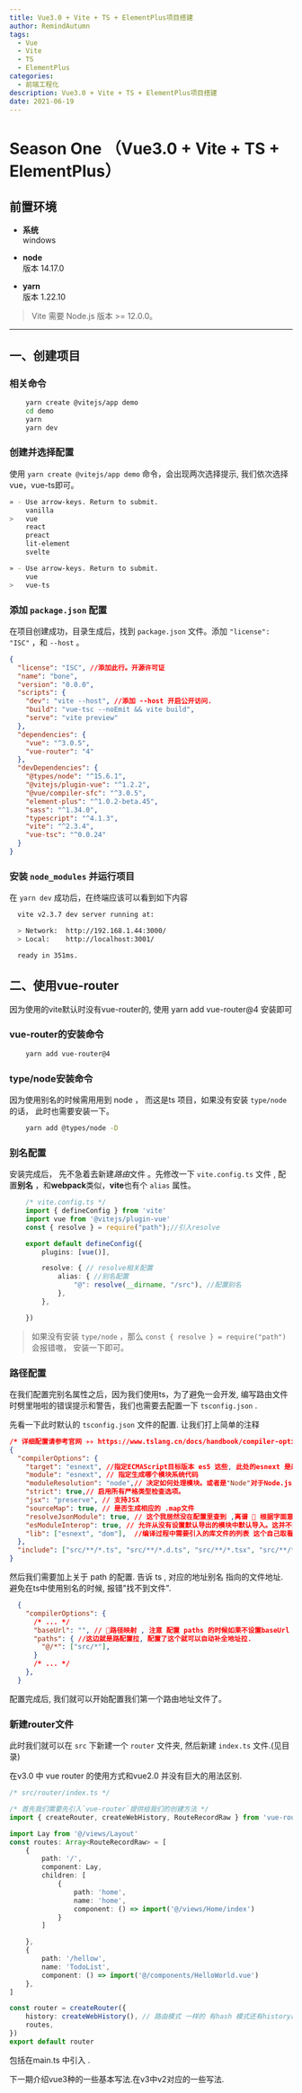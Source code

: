 ```yaml
---
title: Vue3.0 + Vite + TS + ElementPlus项目搭建
author: RemindAutumn
tags: 
  - Vue
  - Vite
  - TS
  - ElementPlus
categories: 
  - 前端工程化
description: Vue3.0 + Vite + TS + ElementPlus项目搭建
date: 2021-06-19
---
```

# Season One （Vue3.0 + Vite + TS + ElementPlus）

## 前置环境

* **系统**  
windows

* **node**  
版本 14.17.0

* **yarn**  
版本 1.22.10

> Vite 需要 Node.js 版本 >= 12.0.0。

---

## 一、创建项目

### 相关命令

```sh
    yarn create @vitejs/app demo
    cd demo
    yarn
    yarn dev
```

### 创建并选择配置

使用 `yarn create @vitejs/app demo` 命令，会出现两次选择提示, 我们依次选择vue，vue-ts即可。

```sh
» - Use arrow-keys. Return to submit.
    vanilla
>   vue
    react
    preact
    lit-element
    svelte
```

```sh
» - Use arrow-keys. Return to submit.
    vue
>   vue-ts
```

### 添加 `package.json` 配置

在项目创建成功，目录生成后，找到 `package.json` 文件。添加 `"license": "ISC"` ，和 `--host` 。

```json
{
  "license": "ISC", //添加此行。开源许可证
  "name": "bone",
  "version": "0.0.0",
  "scripts": {
    "dev": "vite --host", //添加 --host 开启公开访问.
    "build": "vue-tsc --noEmit && vite build",
    "serve": "vite preview"
  },
  "dependencies": {
    "vue": "^3.0.5",
    "vue-router": "4"
  },
  "devDependencies": {
    "@types/node": "^15.6.1",
    "@vitejs/plugin-vue": "^1.2.2",
    "@vue/compiler-sfc": "^3.0.5",
    "element-plus": "^1.0.2-beta.45",
    "sass": "^1.34.0",
    "typescript": "^4.1.3",
    "vite": "^2.3.4",
    "vue-tsc": "^0.0.24"
  }
}
```

### 安装 `node_modules` 并运行项目

在 `yarn dev` 成功后，在终端应该可以看到如下内容

```sh
  vite v2.3.7 dev server running at:

  > Network:  http://192.168.1.44:3000/
  > Local:    http://localhost:3001/

  ready in 351ms.
```

## 二、使用vue-router

因为使用的vite默认时没有vue-router的, 使用 yarn add vue-router@4 安装即可

### vue-router的安装命令

```sh
    yarn add vue-router@4
```

### type/node安装命令

因为使用别名的时候需用用到 node ， 而这是ts 项目，如果没有安装 `type/node` 的话， 此时也需要安装一下。

```sh
    yarn add @types/node -D
```

### 别名配置

安装完成后， 先不急着去新建*路由*文件 。先修改一下 `vite.config.ts` 文件 , 配置**别名** ，和**webpack**类似，**vite**也有个 `alias` 属性。

```ts
    /* vite.config.ts */
    import { defineConfig } from 'vite'
    import vue from '@vitejs/plugin-vue'
    const { resolve } = require("path");//引入resolve

    export default defineConfig({
        plugins: [vue()],

        resolve: { // resolve相关配置
            alias: { //别名配置
                "@": resolve(__dirname, "/src"), //配置别名 
            },
        },

    })
```

> 如果没有安装 `type/node` ，那么 `const { resolve } = require("path")` 会报错嗷， 安装一下即可。

### 路径配置

在我们配置完别名属性之后，因为我们使用ts，为了避免一会开发, 编写路由文件时劈里啪啦的错误提示和警告，我们也需要去配置一下 `tsconfig.json` .

先看一下此时默认的 `tsconfig.json` 文件的配置. 让我们打上简单的注释

```json
/* 详细配置请参考官网 ✈✈ https://www.tslang.cn/docs/handbook/compiler-options.html */
{
  "compilerOptions": {
    "target": "esnext", //指定ECMAScript目标版本 es5 这些, 此处的esnext 是最新版本的意思下同
    "module": "esnext", // 指定生成哪个模块系统代码
    "moduleResolution": "node",// 决定如何处理模块。或者是"Node"对于Node.js/io.js，或者是"Classic"（默认）。 
    "strict": true,// 启用所有严格类型检查选项。
    "jsx": "preserve", // 支持JSX
    "sourceMap": true, // 是否生成相应的 .map文件
    "resolveJsonModule": true, // 这个我居然没在配置里查到 ,离谱 💢 根据字面意思 可能是是否导出json 模块?
    "esModuleInterop": true, // 允许从没有设置默认导出的模块中默认导入。这并不影响代码的输出，仅为了类型检查。
    "lib": ["esnext", "dom"],  //编译过程中需要引入的库文件的列表 这个自己取看文档,上面有小飞机.
  },
  "include": ["src/**/*.ts", "src/**/*.d.ts", "src/**/*.tsx", "src/**/*.vue"]
}

```

然后我们需要加上关于 path 的配置. 告诉 ts , 对应的地址别名 指向的文件地址. 避免在ts中使用别名的时候, 报错"找不到文件".

```json
  {
    "compilerOptions": {
      /* ... */
      "baseUrl": "", // 🦴路径映射 , 注意 配置 paths 的时候如果不设置baseUrl 会报错嗷.
      "paths": { //这边就是路配置拉, 配置了这个就可以自动补全地址拉.
        "@/*": ["src/*"],
      }
      /* ... */
    },
  }
```

配置完成后, 我们就可以开始配置我们第一个路由地址文件了。

### 新建router文件

此时我们就可以在 `src` 下新建一个 `router` 文件夹, 然后新建 `index.ts` 文件.(见目录)

在v3.0 中  vue router 的使用方式和vue2.0 并没有巨大的用法区别.

```ts
/* src/router/index.ts */

/* 首先我们需要先引入`vue-router`提供给我们的创建方法 */
import { createRouter, createWebHistory, RouteRecordRaw } from 'vue-router'

import Lay from '@/views/Layout'
const routes: Array<RouteRecordRaw> = [
    {
        path: '/',
        component: Lay,
        children: [
            {
                path: 'home',
                name: 'home',
                component: () => import('@/views/Home/index')
            }
        ]

    },
    {
        path: '/hellow',
        name: 'TodoList',
        component: () => import('@/components/HelloWorld.vue')
    },
]

const router = createRouter({
    history: createWebHistory(), // 路由模式 一样的 有hash 模式还有history模式,此处使用的时 history 模式
    routes,            
})
export default router
```

包括在main.ts 中引入 .  

下一期介绍vue3种的一些基本写法.在v3中v2对应的一些写法.

